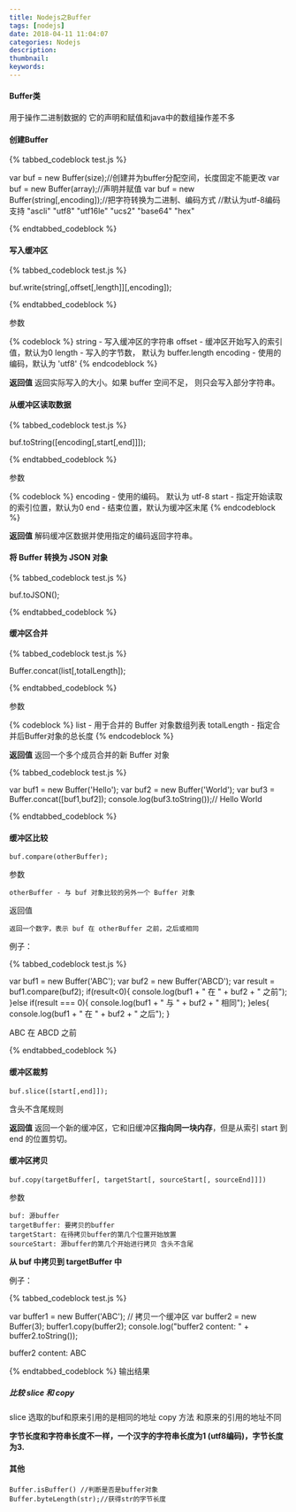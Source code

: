 ```yaml
---
title: Nodejs之Buffer
tags: [nodejs]
date: 2018-04-11 11:04:07
categories: Nodejs
description:
thumbnail:
keywords:
---
```

#### Buffer类
用于操作二进制数据的
它的声明和赋值和java中的数组操作差不多

#### 创建Buffer
<!-- more -->
{% tabbed_codeblock  test.js %}
<!-- tab js -->
var buf = new Buffer(size);//创建并为buffer分配空间，长度固定不能更改
var buf = new Buffer(array);//声明并赋值
var buf = new Buffer(string[,encoding]);//把字符转换为二进制、编码方式
//默认为utf-8编码  支持 "ascli" "utf8" "utf16le" "ucs2" "base64" "hex"

<!-- endtab -->
{% endtabbed_codeblock %}


#### 写入缓冲区

{% tabbed_codeblock  test.js  %}
<!-- tab js -->
buf.write(string[,offset[,length]][,encoding]);
<!-- endtab -->
{% endtabbed_codeblock %}

参数


{% codeblock   %}
string - 写入缓冲区的字符串
offset - 缓冲区开始写入的索引值，默认为0
length - 写入的字节数， 默认为 buffer.length
encoding - 使用的编码，默认为 'utf8'
{% endcodeblock %}

**返回值**
返回实际写入的大小。如果 buffer 空间不足， 则只会写入部分字符串。
#### 从缓冲区读取数据

{% tabbed_codeblock  test.js %}
<!-- tab js -->
buf.toString([encoding[,start[,end]]]);
<!-- endtab -->
{% endtabbed_codeblock %}

参数

{% codeblock   %}
encoding - 使用的编码。 默认为 utf-8
start - 指定开始读取的索引位置，默认为0
end - 结束位置，默认为缓冲区末尾
{% endcodeblock %}


**返回值**
解码缓冲区数据并使用指定的编码返回字符串。
#### 将 Buffer 转换为 JSON 对象

{% tabbed_codeblock  test.js  %}
<!-- tab js -->
buf.toJSON();
<!-- endtab -->
{% endtabbed_codeblock %}

#### 缓冲区合并

{% tabbed_codeblock  test.js  %}
<!-- tab js -->
Buffer.concat(list[,totalLength]);
<!-- endtab -->
{% endtabbed_codeblock %}

参数

{% codeblock   %}
list - 用于合并的 Buffer 对象数组列表
totalLength - 指定合并后Buffer对象的总长度
{% endcodeblock %}

**返回值**
返回一个多个成员合并的新 Buffer 对象

{% tabbed_codeblock  test.js %}
<!-- tab js -->
var buf1 = new Buffer('Hello');
var buf2 = new Buffer('World');
var buf3 = Buffer.concat([buf1,buf2]);
console.log(buf3.toString());// Hello World

<!-- endtab -->
{% endtabbed_codeblock %}
 #### 缓冲区比较
```
buf.compare(otherBuffer);
```
参数
```
otherBuffer - 与 buf 对象比较的另外一个 Buffer 对象
```
返回值
```
返回一个数字，表示 buf 在 otherBuffer 之前，之后或相同
```
例子：

{% tabbed_codeblock  test.js  %}
<!-- tab js -->
var buf1 = new Buffer('ABC');
var buf2 = new Buffer('ABCD');
var result = buf1.compare(buf2);
if(result<0){
    console.log(buf1 + " 在 " + buf2 + " 之前");
}else if(result === 0){
    console.log(buf1 + " 与 " + buf2 + " 相同");
}eles{
    console.log(buf1 + " 在 " + buf2 + " 之后");
}
<!-- endtab -->
<!-- tab result -->
ABC 在 ABCD 之前
<!-- endtab -->
{% endtabbed_codeblock %}

#### 缓冲区裁剪
```
buf.slice([start[,end]]);
```
含头不含尾规则

**返回值**
返回一个新的缓冲区，它和旧缓冲区**指向同一块内存**，但是从索引 start 到 end 的位置剪切。

#### 缓冲区拷贝
```
buf.copy(targetBuffer[, targetStart[, sourceStart[, sourceEnd]]])
```
参数
```
buf: 源buffer
targetBuffer: 要拷贝的buffer
targetStart: 在待拷贝buffer的第几个位置开始放置
sourceStart: 源buffer的第几个开始进行拷贝 含头不含尾

```
**从 buf 中拷贝到 targetBuffer 中**


例子：

{% tabbed_codeblock  test.js  %}
<!-- tab js -->
var buffer1 = new Buffer('ABC');
// 拷贝一个缓冲区
var buffer2 = new Buffer(3);
buffer1.copy(buffer2);
console.log("buffer2 content: " + buffer2.toString());
<!-- endtab -->
<!-- tab result -->
buffer2 content: ABC
<!-- endtab -->
{% endtabbed_codeblock %}
输出结果

##### 比较 slice 和 copy
slice 选取的buf和原来引用的是相同的地址
copy 方法 和原来的引用的地址不同

**字节长度和字符串长度不一样，一个汉字的字符串长度为1 (utf8编码)，字节长度为3.**

#### 其他
```
Buffer.isBuffer() //判断是否是buffer对象
Buffer.byteLength(str);//获得str的字节长度
```
